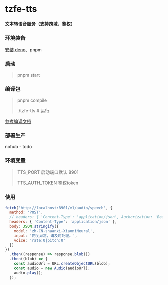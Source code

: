 # tzfe-tts

#### 文本转语音服务（支持跨域、鉴权）

### 环境装备
[安装 deno](https://docs.deno.com/runtime/manual/)、pnpm

### 启动
> pnpm start


### 编译包
> pnpm compile
> 
> ./tzfe-tts # 运行
> 
[参考编译文档](https://docs.deno.com/runtime/manual/tools/compiler/)


### 部署生产
nohub - todo

### 环境变量

> TTS_PORT 启动端口默认 8901
> 
> TTS_AUTH_TOKEN 鉴权token


### 使用
```js
fetch('http://localhost:8901/v1/audio/speech', {
  method: 'POST',
  // headers: { 'Content-Type': 'application/json', Authorization: 'Bearer ' + 'TestToken' },
  headers: { 'Content-Type': 'application/json' },
  body: JSON.stringify({
    model: 'zh-CN-shaanxi-XiaoniNeural',
    input: '网关异常，请及时处理。',
    voice: 'rate:0|pitch:0'
  })
})
  .then((response) => response.blob())
  .then((blob) => {
    const audioUrl = URL.createObjectURL(blob);
    const audio = new Audio(audioUrl);
    audio.play();
  });
```